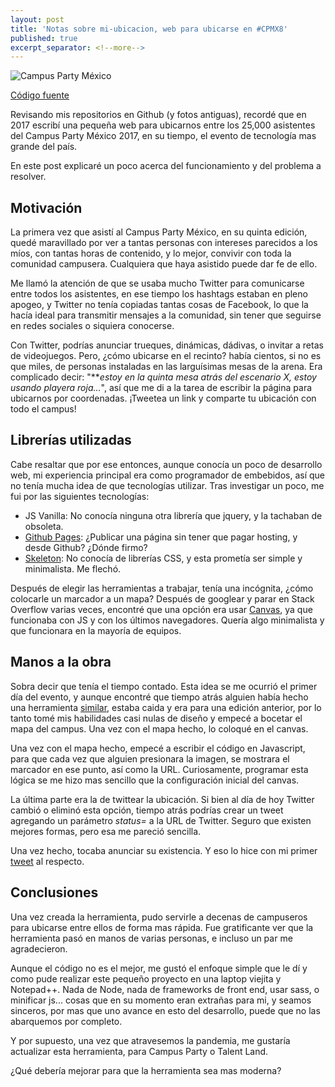 ```yaml
---
layout: post
title: 'Notas sobre mi-ubicacion, web para ubicarse en #CPMX8'
published: true
excerpt_separator: <!--more-->
---
```


![Campus Party México]({{site.baseurl}}/images/cpmx8.jpg)

[Código fuente](https://github.com/checor/mi-ubicacion)

Revisando mis repositorios en Github (y fotos antiguas), recordé que en 2017 escribí una pequeña web para ubicarnos entre los 25,000 asistentes del Campus Party México 2017, en su tiempo, el evento de tecnología mas grande del país.

En este post explicaré un poco acerca del funcionamiento y del problema a resolver.

<!--more-->

## Motivación

La primera vez que asistí al Campus Party México, en su quinta edición, quedé maravillado por ver a tantas personas con intereses parecidos a los míos, con tantas horas de contenido, y lo mejor, convivir con toda la comunidad campusera. Cualquiera que haya asistido puede dar fe de ello. 

Me llamó la atención de que se usaba mucho Twitter para comunicarse entre todos los asistentes, en ese tiempo los hashtags estaban en pleno apogeo, y Twitter no tenía copiadas tantas cosas de Facebook, lo que la hacía ideal para transmitir mensajes a la comunidad, sin tener que seguirse en redes sociales o siquiera conocerse.

Con Twitter, podrías anunciar trueques, dinámicas, dádivas, o invitar a retas de videojuegos. Pero, ¿cómo ubicarse en el recinto? había cientos, si no es que miles, de personas instaladas en las larguísimas mesas de la arena. Era complicado decir: "**_estoy en la quinta mesa atrás del escenario X, estoy usando playera roja..._", así que me di a la tarea de escribir la página para ubicarnos por coordenadas. ¡Tweetea un link y comparte tu ubicación con todo el campus!

## Librerías utilizadas

Cabe resaltar que por ese entonces, aunque conocía un poco de desarrollo web, mi experiencia principal era como programador de embebidos, así que no tenía mucha idea de que tecnologías utilizar. Tras investigar un poco, me fui por las siguientes tecnologías:

* JS Vanilla: No conocía ninguna otra librería que jquery, y la tachaban de obsoleta.
* [Github Pages](https://pages.github.com/): ¿Publicar una página sin tener que pagar hosting, y desde Github? ¿Dónde firmo?
* [Skeleton](http://getskeleton.com/): No conocía de librerías CSS, y esta prometía ser simple y minimalista. Me flechó.

Después de elegir las herramientas a trabajar, tenía una incógnita, ¿cómo colocarle un marcador a un mapa? Después de googlear y parar en Stack Overflow varias veces, encontré que una opción era usar [Canvas](https://developer.mozilla.org/es/docs/Web/HTML/Canvas), ya que funcionaba con JS y con los últimos navegadores. Quería algo minimalista y que funcionara en la mayoría de equipos.

## Manos a la obra

Sobra decir que tenía el tiempo contado. Esta idea se me ocurrió el primer día del evento, y aunque encontré que tiempo atrás alguien había hecho una herramienta [similar](https://www.facebook.com/cpmx.michoacan/posts/291636991006950/), estaba caida y era para una edición anterior, por lo tanto tomé mis habilidades casi nulas de diseño y empecé a bocetar el mapa del campus. Una vez con el mapa hecho, lo coloqué en el canvas.

Una vez con el mapa hecho, empecé a escribir el código en Javascript, para que cada vez que alguien presionara la imagen, se mostrara el marcador en ese punto, así como la URL. Curiosamente, programar esta lógica se me hizo mas sencillo que la configuración inicial del canvas.

La última parte era la de twittear la ubicación. Si bien al día de hoy Twitter cambió o eliminó esta opción, tiempo atrás podrías crear un tweet agregando un parámetro _status=_ a la URL de Twitter. Seguro que existen mejores formas, pero esa me pareció sencilla.

Una vez hecho, tocaba anunciar su existencia. Y eso lo hice con mi primer [tweet](https://twitter.com/checor/status/883162559603331072) al respecto.

## Conclusiones

Una vez creada la herramienta, pudo servirle a decenas de campuseros para ubicarse entre ellos de forma mas rápida. Fue gratificante ver que la herramienta pasó en manos de varias personas, e incluso un par me agradecieron.

Aunque el código no es el mejor, me gustó el enfoque simple que le dí y como pude realizar este pequeño proyecto en una laptop viejita y Notepad++. Nada de Node, nada de frameworks de front end, usar sass, o minificar js... cosas que en su momento eran extrañas para mi, y seamos sinceros, por mas que uno avance en esto del desarrollo, puede que no las abarquemos por completo.

Y por supuesto, una vez que atravesemos la pandemia, me gustaría actualizar esta herramienta, para Campus Party o Talent Land.

¿Qué debería mejorar para que la herramienta sea mas moderna?
